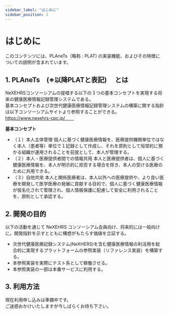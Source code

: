 ```yaml
---
sidebar_label: "はじめに"
sidebar_position: 1
---
```


# はじめに

このコンテンツには、PLAneTs（略称 : PLAT) の実装機能、およびその特徴についての説明が含まれています。

## 1. PLAneTs　(※以降PLATと表記)　 とは　　

NeXEHRSコンソーシアムの提唱する以下の３つの基本コンセプトを実現する将来の健康医療情報記録管理システムである。  
基本コンセプトおよび次世代健康医療情報記録管理システムの構築に関する指針は以下コンソーシアムサイトより参照することができる。  
https://www.nexehrs-cpc.jp/　　

**基本コンセプト**   
- （１）本⼈主体管理
  個⼈に基づく健康医療情報を、医療提供機関単位ではなく本⼈（患者等）単位で１記録として作成し、それを原則として恒常的に預かる組織が運⽤されることを前提として、本⼈が管理する。
- （２）本⼈・医療提供者間での情報共⽤
  本⼈と医療提供者は、個⼈に基づく健康医療情報を、本⼈が明⽰的に拒否する場合を除き、本⼈の受ける医療のために共⽤できる。
- （３）⾃他共栄
  本⼈と関係医療者は、本⼈以外への医療提供や、より良い医療を開発して医学医療の発展に貢献する⽬的で、個⼈に基づく健康医療情報が仮名化されて管理され、個⼈情報保護に配慮して安全に利⽤されることを、原則として承認する。

## 2. 開発の目的

以下の活動を通じて NeXEHRS コンソーシアム会員向け、将来的には一般向けに。開発指針を示すとともに構想がもたらす価値を立証する。

- 次世代健康医療記録システム(NeXHERS)を含む健康医療情報の利活用を総合的に実現するプラットフォームの参照実装（リファレンス実装）を構築する。
- 本参照実装を実際にテスト系として稼働させる。
- 本参照実装の一部は本番サービスに利用する。

## 3. 利用方法

現在利用申し込みは準備中です。  
ご迷惑おかけいたしますが今しばらくお待ち下さい。  


<!--
現在、バイナリ評価版を無償提供しています。
PLAT 公式サイトから、申し込みを行うことで、バイナリ資材と構築手順書のダウンロードが可能となります。
ご利用の際には PLAT 公式サイトの、お申し込みページのご利用についてと利用規約のご確認をお願いいたします。

:::caution 注意

- お申し込み前に必ず利用規約をお読みください。
- バイナリ評価版は誰でも登録してダウンロード・評価できますが、現時点ではソースコードは公開していません。
- 正式リリース時には、一部機能が変更・増減する可能性があります。

:::
-->
